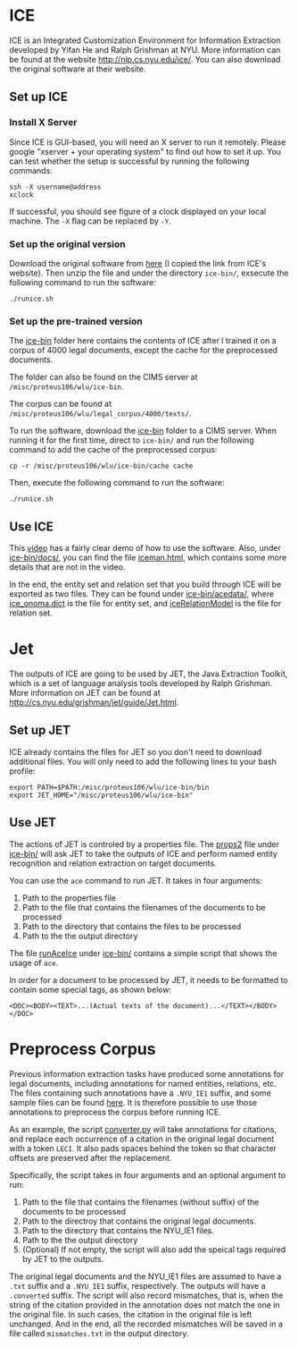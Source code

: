 # ICE

ICE is an Integrated Customization Environment for Information Extraction developed by Yifan He and Ralph Grishman at NYU. More information can be found at the website http://nlp.cs.nyu.edu/ice/. You can also download the original software at their website.

## Set up ICE

### Install X Server
Since ICE is GUI-based, you will need an X server to run it remotely. Please google "xserver + your operating system" to find out how to set it up. You can test whether the setup is successful by running the following commands:
```
ssh -X username@address
xclock
```
If successful, you should see figure of a clock displayed on your local machine. The `-X` flag can be replaced by `-Y`.

### Set up the original version

Download the original software from [here](https://github.com/ivanhe/ice/releases/download/v0.2.0beta/ice-bin.zip "ice-bin.zip") (I copied the link from ICE's website). Then unzip the file and under the directory `ice-bin/`, exsecute the following command to run the software:
```
./runice.sh
```

### Set up the pre-trained version

The [ice-bin](./ice-bin) folder here contains the contents of ICE after I trained it on a corpus of 4000 legal documents, except the cache for the preprocessed documents.

The folder can also be found on the CIMS server at `/misc/proteus106/wlu/ice-bin`.

The corpus can be found at `/misc/proteus106/wlu/legal_corpus/4000/texts/`.

To run the software, download the [ice-bin](./ice-bin) folder to a CIMS server. When running it for the first time, direct to `ice-bin/` and run the following command to add the cache of the preprocessed corpus:
```
cp -r /misc/proteus106/wlu/ice-bin/cache cache
```
Then, execute the following command to run the software:
```
./runice.sh
```

## Use ICE

This [video](https://www.youtube.com/watch?v=7r53EpTy1_M) has a fairly clear demo of how to use the software. Also, under [ice-bin/docs/](./ice-bin/docs), you can find the file [iceman.html](./ice-bin/docs/iceman.html), which contains some more details that are not in the video. 

In the end, the entity set and relation set that you build through ICE will be exported as two files. They can be found under [ice-bin/acedata/](./ice-bin/acedata), where [ice_onoma.dict](./ice-bin/acedata/ice_onoma.dict) is the file for entity set, and [iceRelationModel](./ice-bin/acedata/iceRelationModel) is the file for relation set.

# Jet

The outputs of ICE are going to be used by JET, the Java Extraction Toolkit, which is a set of language analysis tools developed by Ralph Grishman. More information on JET can be found at http://cs.nyu.edu/grishman/jet/guide/Jet.html.

## Set up JET

ICE already contains the files for JET so you don't need to download additional files. You will only need to add the following lines to your bash profile:

```
export PATH=$PATH:/misc/proteus106/wlu/ice-bin/bin
export JET_HOME="/misc/proteus106/wlu/ice-bin"
```

## Use JET

The actions of JET is controled by a properties file. The [props2](./ice-bin/props2) file under [ice-bin/](./ice-bin) will ask JET to take the outputs of ICE and perform named entity recognition and relation extraction on target documents.

You can use the `ace` command to run JET. It takes in four arguments:
1. Path to the properties file
2. Path to the file that contains the filenames of the documents to be processed
3. Path to the directory that contains the files to be processed
4. Path to the the output directory

The file [runAceIce](./ice-bin/runAceIce) under [ice-bin/](./ice-bin) contains a simple script that shows the usage of `ace`.

In order for a document to be processed by JET, it needs to be formatted to contain some special tags, as shown below:
```
<DOC><BODY><TEXT>...(Actual texts of the document)...</TEXT></BODY></DOC>
```

# Preprocess Corpus

Previous information extraction tasks have produced some annotations for legal documents, including annotations for named entities, relations, etc. The files containing such annotations have a `.NYU_IE1` suffix, and some sample files can be found [here](../Web_of_Law_manual_rule_IE_and_citation_graph_scripts/test/fixed_files/). It is therefore possible to use those annotations to preprocess the corpus before running ICE.

As an example, the script [converter.py](./converter.py) will take annotations for citations, and replace each occurrence of a citation in the original legal document with a token `LECI`. It also pads spaces behind the token so that character offsets are preserved after the replacement.

Specifically, the script takes in four arguments and an optional argument to run:
1. Path to the file that contains the filenames (without suffix) of the documents to be processed
2. Path to the directroy that contains the original legal documents.
3. Path to the directory that contains the NYU_IE1 files.
4. Path to the the output directory
5. (Optional) If not empty, the script will also add the speical tags required by JET to the outputs.

The original legal documents and the NYU_IE1 files are assumed to have a `.txt` suffix and a `.NYU_IE1` suffix, respectively. The outputs will have a `.converted` suffix. The script will also record mismatches, that is, when the string of the citation provided in the annotation does not match the one in the original file. In such cases, the citation in the original file is left unchanged. And in the end, all the recorded mismatches will be saved in a file called `mismatches.txt` in the output directory.
